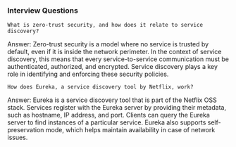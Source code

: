 ### Interview Questions 
`What is zero-trust security, and how does it relate to service discovery?`

Answer: Zero-trust security is a model where no service is trusted by default, even if it is inside the network perimeter. In the context of service discovery, this means that every service-to-service communication must be authenticated, authorized, and encrypted. Service discovery plays a key role in identifying and enforcing these security policies.


`How does Eureka, a service discovery tool by Netflix, work?`

Answer: Eureka is a service discovery tool that is part of the Netflix OSS stack. Services register with the Eureka server by providing their metadata, such as hostname, IP address, and port. Clients can query the Eureka server to find instances of a particular service. Eureka also supports self-preservation mode, which helps maintain availability in case of network issues.

